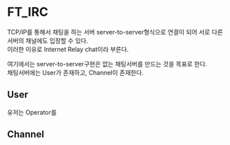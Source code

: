 # FT_IRC

TCP/IP를 통해서 채팅을 하는 서버 server-to-server형식으로 연결이 되어 서로 다른 서버의 채널에도 입장할 수 있다.  
이러한 이유로 Internet Relay chat이라 부른다.

여기에서는 server-to-server구현은 없는 채팅서버를 만드는 것을 목표로 한다.  
채팅서버에는 User가 존재하고, Channel이 존재한다.  

## User

유저는 Operator를

## Channel